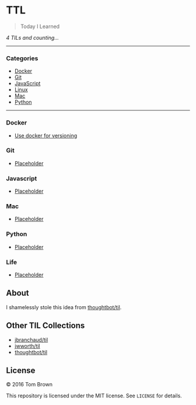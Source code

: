 # TTL

> Today I Learned


_4 TILs and counting..._

---

### Categories

* [Docker](#docker)
* [Git](#git)
* [JavaScript](#javascript)
* [Linux](#linux)
* [Mac](#mac)
* [Python](#python)

---

### Docker

- [Use docker for versioning](#docker/use-docker-for-versioning)

### Git

- [Placeholder](#)

### Javascript

- [Placeholder](#)

### Mac

- [Placeholder](#)

### Python

- [Placeholder](#)

### Life

- [Placeholder](#)


## About

I shamelessly stole this idea from
[thoughtbot/til](https://github.com/thoughtbot/til).

## Other TIL Collections

* [jbranchaud/til](https://github.com/jbranchaud/til)
* [jwworth/til](https://github.com/jwworth/til)
* [thoughtbot/til](https://github.com/thoughtbot/til)

## License

&copy; 2016 Tom Brown

This repository is licensed under the MIT license. See `LICENSE` for
details.
